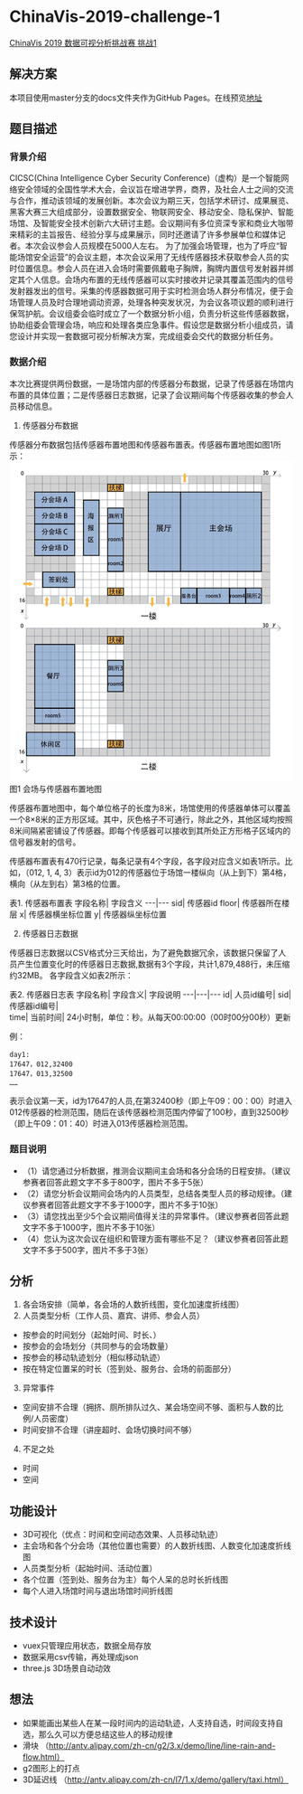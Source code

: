 # ChinaVis-2019-challenge-1

[ChinaVis 2019 数据可视分析挑战赛 挑战1](http://www.chinavis.org/2019/challenge.html)

## 解决方案

本项目使用master分支的docs文件夹作为GitHub Pages。在线预览[地址](https://ssdna.github.io/ChinaVis-2019-challenge-1)

## 题目描述

### 背景介绍
CICSC(China Intelligence Cyber Security Conference)（虚构）是一个智能网络安全领域的全国性学术大会，会议旨在增进学界，商界，及社会人士之间的交流与合作，推动该领域的发展创新。本次会议为期三天，包括学术研讨、成果展览、黑客大赛三大组成部分，设置数据安全、物联网安全、移动安全、隐私保护、智能场馆、及智能安全技术创新六大研讨主题。会议期间有多位资深专家和商业大咖带来精彩的主旨报告、经验分享与成果展示，同时还邀请了许多参展单位和媒体记者。本次会议参会人员规模在5000人左右。
为了加强会场管理，也为了呼应“智能场馆安全运营”的会议主题，本次会议采用了无线传感器技术获取参会人员的实时位置信息。参会人员在进入会场时需要佩戴电子胸牌，胸牌内置信号发射器并绑定其个人信息。会场内布置的无线传感器可以实时接收并记录其覆盖范围内的信号发射器发出的信号。采集的传感器数据可用于实时检测会场人群分布情况，便于会场管理人员及时合理地调动资源，处理各种突发状况，为会议各项议题的顺利进行保驾护航。会议组委会临时成立了一个数据分析小组，负责分析这些传感器数据，协助组委会管理会场，响应和处理各类应急事件。假设您是数据分析小组成员，请您设计并实现一套数据可视分析解决方案，完成组委会交代的数据分析任务。

### 数据介绍
本次比赛提供两份数据，一是场馆内部的传感器分布数据，记录了传感器在场馆内布置的具体位置；二是传感器日志数据，记录了会议期间每个传感器收集的参会人员移动信息。
1.	传感器分布数据

传感器分布数据包括传感器布置地图和传感器布置表。传感器布置地图如图1所示：
![floor1 image](./public/img/floor-map.jpg)
图1 会场与传感器布置地图

传感器布置地图中，每个单位格子的长度为8米，场馆使用的传感器单体可以覆盖一个8×8米的正方形区域。其中，灰色格子不可通行，除此之外，其他区域均按照8米间隔紧密铺设了传感器。即每个传感器可以接收到其所处正方形格子区域内的信号器发射的信号。

传感器布置表有470行记录，每条记录有4个字段，各字段对应含义如表1所示。比如，（012, 1, 4, 3）表示id为012的传感器位于场馆一楼纵向（从上到下）第4格，横向（从左到右）第3格的位置。

表1. 传感器布置表
字段名称| 字段含义
---|---
sid| 传感器id
floor| 传感器所在楼层
x| 传感器横坐标位置
y| 传感器纵坐标位置

2.	传感器日志数据

传感器日志数据以CSV格式分三天给出，为了避免数据冗余，该数据只保留了人员产生位置变化时的传感器日志数据,数据有3个字段，共计1,879,488行，未压缩约32MB。
各字段含义如表2所示：

表2. 传感器日志表
字段名称|	字段含义|	字段说明
---|---|---
id|	人员id编号|	
sid|	传感器id编号|	
time|	当前时间|	24小时制，单位：秒。从每天00:00:00（00时00分00秒）更新

例：
```
day1: 
17647，012,32400 
17647，013,32500
……
```
表示会议第一天，id为17647的人员,在第32400秒（即上午09：00：00）时进入012传感器的检测范围，随后在该传感器检测范围内停留了100秒，直到32500秒（即上午09：01：40）时进入013传感器检测范围。

### 题目说明 
- （1）请您通过分析数据，推测会议期间主会场和各分会场的日程安排。（建议参赛者回答此题文字不多于800字，图片不多于5张）
- （2）请您分析会议期间会场内的人员类型，总结各类型人员的移动规律。（建议参赛者回答此题文字不多于1000字，图片不多于10张）
- （3）请您找出至少5个会议期间值得关注的异常事件。（建议参赛者回答此题文字不多于1000字，图片不多于10张）
- （4）您认为这次会议在组织和管理方面有哪些不足？（建议参赛者回答此题文字不多于500字，图片不多于3张）



## 分析
1. 各会场安排（简单，各会场的人数折线图，变化加速度折线图）
2. 人员类型分析（工作人员、嘉宾、讲师、参会人员）
- 按参会的时间划分（起始时间、时长、）
- 按参会的会场划分（共同参与的会场数量）
- 按参会的移动轨迹划分（相似移动轨迹）
- 按在特定位置呆的时长（签到处、服务台、会场的前面部分）
3. 异常事件
- 空间安排不合理（拥挤、厕所排队过久、某会场空间不够、面积与人数的比例/人员密度）
- 时间安排不合理（讲座超时、会场切换时间不够）
4. 不足之处
- 时间
- 空间

## 功能设计
- 3D可视化（优点：时间和空间动态效果、人员移动轨迹）
- 主会场和各个分会场（其他位置也需要）的人数折线图、人数变化加速度折线图
- 人员类型分析（起始时间、活动位置）
- 各个位置（签到处、服务台为主）每个人呆的总时长折线图
- 每个人进入场馆时间与退出场馆时间折线图

## 技术设计
- vuex只管理应用状态，数据全局存放
- 数据采用csv传输，再处理成json
- three.js 3D场景自动动效


## 想法
- 如果能画出某些人在某一段时间内的运动轨迹，人支持自选，时间段支持自选，那么久可以方便总结这些人的移动规律
- 滑块 （http://antv.alipay.com/zh-cn/g2/3.x/demo/line/line-rain-and-flow.html）
- g2图形上的打点
- 3D延迟线 （http://antv.alipay.com/zh-cn/l7/1.x/demo/gallery/taxi.html）
